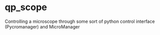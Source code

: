 # qp_scope

Controlling a microscope through some sort of python control interface (Pycromanager) and MicroManager
